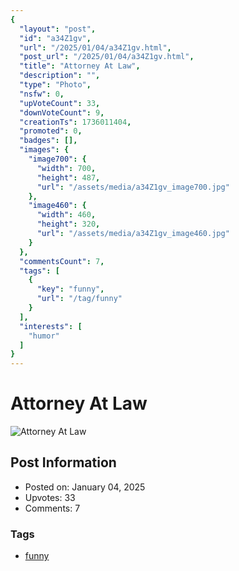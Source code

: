 ```yaml
---
{
  "layout": "post",
  "id": "a34Z1gv",
  "url": "/2025/01/04/a34Z1gv.html",
  "post_url": "/2025/01/04/a34Z1gv.html",
  "title": "Attorney At Law",
  "description": "",
  "type": "Photo",
  "nsfw": 0,
  "upVoteCount": 33,
  "downVoteCount": 9,
  "creationTs": 1736011404,
  "promoted": 0,
  "badges": [],
  "images": {
    "image700": {
      "width": 700,
      "height": 487,
      "url": "/assets/media/a34Z1gv_image700.jpg"
    },
    "image460": {
      "width": 460,
      "height": 320,
      "url": "/assets/media/a34Z1gv_image460.jpg"
    }
  },
  "commentsCount": 7,
  "tags": [
    {
      "key": "funny",
      "url": "/tag/funny"
    }
  ],
  "interests": [
    "humor"
  ]
}
---
```


# Attorney At Law

![Attorney At Law](/assets/media/a34Z1gv_image700.jpg)

## Post Information

- Posted on: January 04, 2025
- Upvotes: 33
- Comments: 7

### Tags

- [funny](/tag/funny)
